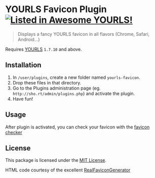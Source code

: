 # YOURLS Favicon Plugin [![Listed in Awesome YOURLS!](https://img.shields.io/badge/Awesome-YOURLS-C5A3BE)](https://github.com/YOURLS/awesome-yourls/)

> Displays a fancy YOURLS favicon in all flavors (Chrome, Safari, Android...)

Requires [YOURLS](https://yourls.org) `1.7.10` and above.

## Installation

1. In `/user/plugins`, create a new folder named `yourls-favicon`.
2. Drop these files in that directory.
3. Go to the Plugins administration page (eg. `http://sho.rt/admin/plugins.php`) and activate the plugin.
4. Have fun!

## Usage

After plugin is activated, you can check your favicon with the [favicon checker](https://realfavicongenerator.net/favicon_checker)


## License

This package is licensed under the [MIT License](LICENSE).

HTML code courtesy of the excellent [RealFaviconGenerator](https://realfavicongenerator.net/)

